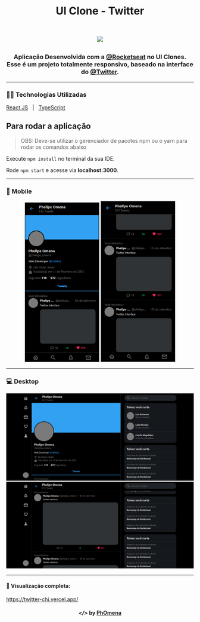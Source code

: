 <h1 align="center">UI Clone - Twitter</h1>
<h1 align="center"><img width="100" src="https://logodownload.org/wp-content/uploads/2014/09/twitter-logo-4.png"></h1>
  
<h3 align="center">Aplicação Desenvolvida com a <a href="https://www.youtube.com/channel/UCSfwM5u0Kce6Cce8_S72olg">@Rocketseat</a> no UI Clones. Esse é um projeto totalmente responsivo, baseado na interface do <a href="https://twitter.com/?lang=en">@Twitter</a>.</h2>
  
---  
  
### 👨‍💻 Technologias Utilizadas
<p display="block" align="left">
  <a href="https://reactjs.org/">React JS</a>&nbsp;&nbsp;&nbsp;|&nbsp;&nbsp;
  <a href="https://www.typescriptlang.org/docs/">TypeScript</a>
</p>
  
## Para rodar a aplicação

> OBS: Deve-se utilizar o gerenciador de pacotes npm ou o yarn para rodar os comandos abaixo

Execute ```npm install``` no terminal da sua IDE.

Rode ```npm start``` e acesse via **localhost:3000**.

---

### 📱 Mobile
<p align="center">
<img width="200" src="./assets/mobile1.PNG" alt="Phone1">  
<img width="200" src="./assets//mobile2.PNG" alt="Phone2">  
</p>

---
  
### 💻 Desktop
<p align="center">
<img width="600" src="./assets/desk1.PNG" alt="Desktop1">  
<img width="600" src="./assets/desk2.PNG" alt="Desktop2">  
</p>

---  
  
#### 🔗 Visualização completa:
https://twitter-chi.vercel.app/

<h4 align="center"> <em>&lt;/&gt;</em> by <a href="https://github.com/PhOmena" target="_blank">PhOmena</a> </h4>



